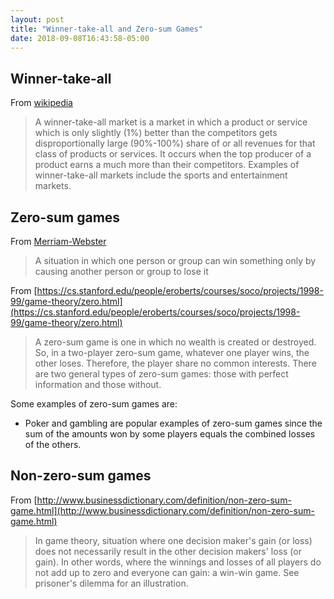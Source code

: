 ```yaml
---
layout: post
title: "Winner-take-all and Zero-sum Games"
date: 2018-09-08T16:43:58-05:00
---
```


## Winner-take-all

From [wikipedia](https://en.wikipedia.org/wiki/Winner-take-all_market)

> A winner-take-all market is a market in which a product or service which is only slightly (1%) better than the competitors gets disproportionally large (90%-100%) share of or all revenues for that class of products or services. It occurs when the top producer of a product earns a much more than their competitors. Examples of winner-take-all markets include the sports and entertainment markets.

## Zero-sum games

From [Merriam-Webster](https://www.merriam-webster.com/dictionary/zero-sum%20game)

> A situation in which one person or group can win something only by causing another person or group to lose it


From [https://cs.stanford.edu/people/eroberts/courses/soco/projects/1998-99/game-theory/zero.html](https://cs.stanford.edu/people/eroberts/courses/soco/projects/1998-99/game-theory/zero.html)

> A zero-sum game is one in which no wealth is created or destroyed. So, in a two-player zero-sum game, whatever one player wins, the other loses. Therefore, the player share no common interests. There are two general types of zero-sum games: those with perfect information and those without.


Some examples of zero-sum games are:

 - Poker and gambling are popular examples of zero-sum games since the sum of the amounts won by some players equals the combined losses of the others.


## Non-zero-sum games

From [http://www.businessdictionary.com/definition/non-zero-sum-game.html](http://www.businessdictionary.com/definition/non-zero-sum-game.html)

> In game theory, situation where one decision maker's gain (or loss) does not necessarily result in the other decision makers' loss (or gain). In other words, where the winnings and losses of all players do not add up to zero and everyone can gain: a win-win game. See prisoner's dilemma for an illustration.
